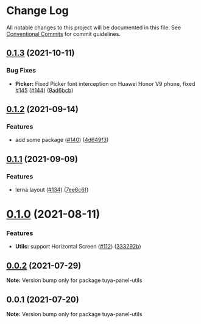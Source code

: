 # Change Log

All notable changes to this project will be documented in this file.
See [Conventional Commits](https://conventionalcommits.org) for commit guidelines.

## [0.1.3](https://github.com/tuya/tuya-panel-kit/compare/tuya-panel-utils@0.1.2...tuya-panel-utils@0.1.3) (2021-10-11)


### Bug Fixes

* **Picker:** Fixed Picker font interception on Huawei Honor V9 phone, fixed [#145](https://github.com/tuya/tuya-panel-kit/issues/145) ([#144](https://github.com/tuya/tuya-panel-kit/issues/144)) ([9ad6bcb](https://github.com/tuya/tuya-panel-kit/commit/9ad6bcbfe8a5b795efb4f1c04e439f5a7ac167f6))





## [0.1.2](https://github.com/tuya/tuya-panel-kit/compare/tuya-panel-utils@0.1.1...tuya-panel-utils@0.1.2) (2021-09-14)


### Features

* add some package ([#140](https://github.com/tuya/tuya-panel-kit/issues/140)) ([4d649f3](https://github.com/tuya/tuya-panel-kit/commit/4d649f3020ac96bc9aa16c0d27f925b13244317c))





## [0.1.1](https://github.com/tuya/tuya-panel-kit/compare/tuya-panel-utils@0.1.0...tuya-panel-utils@0.1.1) (2021-09-09)


### Features

* lerna layout ([#134](https://github.com/tuya/tuya-panel-kit/issues/134)) ([7ee6c6f](https://github.com/tuya/tuya-panel-kit/commit/7ee6c6fd4f7a3f4131da3099b6b203ba9097fe1d))





# [0.1.0](https://github.com/tuya/tuya-panel-kit/compare/tuya-panel-utils@0.0.2...tuya-panel-utils@0.1.0) (2021-08-11)


### Features

* **Utils:** support Horizontal Screen ([#112](https://github.com/tuya/tuya-panel-kit/issues/112)) ([333292b](https://github.com/tuya/tuya-panel-kit/commit/333292be723e91136857979018d4795dc3d16ec1))





## [0.0.2](https://github.com/tuya/tuya-panel-kit/compare/tuya-panel-utils@0.0.1...tuya-panel-utils@0.0.2) (2021-07-29)

**Note:** Version bump only for package tuya-panel-utils





## 0.0.1 (2021-07-20)

**Note:** Version bump only for package tuya-panel-utils
